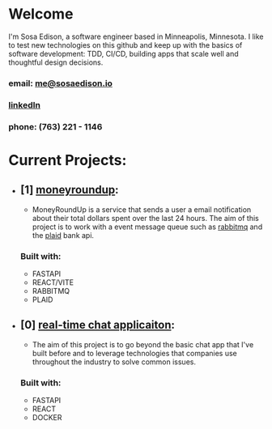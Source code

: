 # Welcome 
I'm Sosa Edison, a software engineer based in Minneapolis, Minnesota. I like to test new technologies on this github and keep up with the basics of software development: TDD, CI/CD, building apps that scale well and thoughtful design decisions.

### email: me@sosaedison.io
### [linkedIn](https://www.linkedin.com/in/sosa-edison/)
### phone: (763) 221 - 1146

# Current Projects:
- ## [1] [moneyroundup](https://github.com/sosaedison/money-roundup):
  - MoneyRoundUp is a service that sends a user a email notification about their total dollars spent over the last 24 hours. The aim of this project is to work with a event message queue such as [rabbitmq](https://www.rabbitmq.com/) and the [plaid](https://plaid.com/docs/quickstart/) bank api.
  ### Built with:
  - FASTAPI
  - REACT/VITE
  - RABBITMQ
  - PLAID

- ## [0] [real-time chat applicaiton](https://github.com/sosaedison/fastapi-chat-app): 
  - The aim of this project is to go beyond the basic chat app that I've built before and to leverage technologies that companies use throughout the industry to solve common issues.
  ### Built with:
  - FASTAPI
  - REACT
  - DOCKER
    
